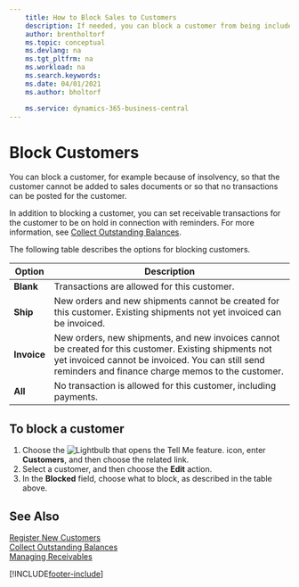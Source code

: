 ```yaml
---
    title: How to Block Sales to Customers
    description: If needed, you can block a customer from being included on sales documents and other sales transactions.
    author: brentholtorf
    ms.topic: conceptual
    ms.devlang: na
    ms.tgt_pltfrm: na
    ms.workload: na
    ms.search.keywords:
    ms.date: 04/01/2021
    ms.author: bholtorf

    ms.service: dynamics-365-business-central
---
```

# Block Customers
You can block a customer, for example because of insolvency, so that the customer cannot be added to sales documents or so that no transactions can be posted for the customer.

In addition to blocking a customer, you can set receivable transactions for the customer to be on hold in connection with reminders. For more information, see [Collect Outstanding Balances](receivables-collect-outstanding-balances.md).   

The following table describes the options for blocking customers.  

|Option|Description|  
|--------------------|------------|  
|**Blank**|Transactions are allowed for this customer.|
|**Ship**|New orders and new shipments cannot be created for this customer. Existing shipments not yet invoiced can be invoiced.|  
|**Invoice**|New orders, new shipments, and new invoices cannot be created for this customer. Existing shipments not yet invoiced cannot be invoiced. You can still send reminders and finance charge memos to the customer.|  
|**All**|No transaction is allowed for this customer, including payments.|  

## To block a customer  
1. Choose the ![Lightbulb that opens the Tell Me feature.](media/ui-search/search_small.png "Tell me what you want to do") icon, enter **Customers**, and then choose the related link.
2. Select a customer, and then choose the **Edit** action.
3. In the **Blocked** field, choose what to block, as described in the table above.

## See Also  
[Register New Customers](sales-how-register-new-customers.md)  
[Collect Outstanding Balances](receivables-collect-outstanding-balances.md)  
[Managing Receivables](receivables-manage-receivables.md)  


[!INCLUDE[footer-include](includes/footer-banner.md)]